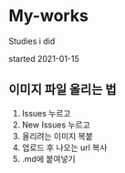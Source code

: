 # My-works
Studies i did

started 2021-01-15

## 이미지 파일 올리는 법
1. Issues 누르고
2. New Issues 누르고
3. 올리려는 이미지 복붙
4. 업로드 후 나오는 url 복사
5. .md에 붙여넣기
